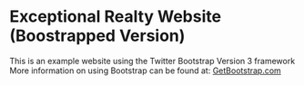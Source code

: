 # Exceptional Realty Website (Boostrapped Version)

This is an example website using the Twitter Bootstrap Version 3 framework
More information on using Bootstrap can be found at:
[GetBootstrap.com](http://GetBootstrap.com)
